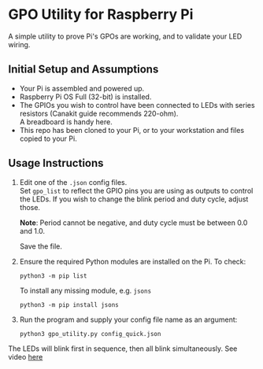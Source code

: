 # GPO Utility for Raspberry Pi

A simple utility to prove Pi's GPOs are working, and to validate your LED wiring.

## Initial Setup and Assumptions

* Your Pi is assembled and powered up.
* Raspberry Pi OS Full (32-bit) is installed.
* The GPIOs you wish to control have been connected to LEDs with series resistors (Canakit guide recommends 220-ohm).  
  A breadboard is handy here.
* This repo has been cloned to your Pi, or to your workstation and files copied to your Pi.
  

## Usage Instructions

1. Edit one of the `.json` config files.  
   Set `gpo_list` to reflect the GPIO pins you are using as outputs to control the LEDs.
   If you wish to change the blink period and duty cycle, adjust those.
   
   **Note**: Period cannot be negative, and duty cycle must be between 0.0 and 1.0. 
   
   Save the file.
   
2. Ensure the required Python modules are installed on the Pi.  To check:
 
   `python3 -m pip list`
   
   To install any missing module, e.g. `jsons`
   
   `python3 -m pip install jsons`
   
3. Run the program and supply your config file name as an argument:

    `python3 gpo_utility.py config_quick.json`
    
The LEDs will blink first in sequence, then all blink simultaneously.
See video [here](https://rumble.com/vi8wt5-raspberry-pi-gpo-led-controller.html)


